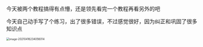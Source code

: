 今天被两个教程搞得有点懵，还是领先看完一个教程再看另外的吧

今天自己动手写了个练习，出了很多错误，不过感觉很好，因为纠正和巩固了很多知识点

<img src="C:\Users\Sylow\AppData\Roaming\Typora\typora-user-images\image-20210416234056014.png" alt="image-20210416234056014" style="zoom: 50%;" />